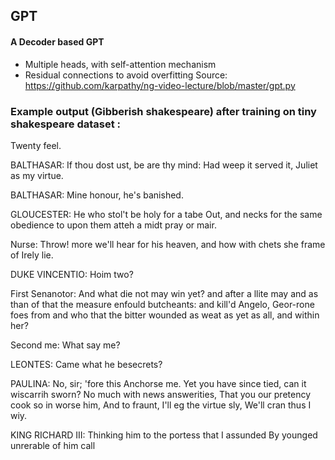 ## GPT
#### A Decoder based GPT
- Multiple heads, with self-attention mechanism
- Residual connections to avoid overfitting
Source: https://github.com/karpathy/ng-video-lecture/blob/master/gpt.py


### Example output (Gibberish shakespeare) after training on tiny shakespeare dataset : 
Twenty feel.

BALTHASAR:
If thou dost ust, be are thy mind:
Had weep it served it, Juliet as my virtue.

BALTHASAR:
Mine honour, he's banished.

GLOUCESTER:
He who stol't be holy for a tabe
Out, and necks for the same obedience
to upon them atteh a midt pray or mair.

Nurse:
Throw! more we'll hear for his heaven,
and how with chets she frame of Irely lie.

DUKE VINCENTIO:
Hoim two?

First Senanotor:
And what die not may win yet? and after
a llite
may and as than of that the measure enfould
butcheants: and kill'd Angelo,
Geor-rone foes from and who that the bitter wounded
as weat as yet as all, and within her?

Second me:
What say me?

LEONTES:
Came what he besecrets?

PAULINA:
No, sir; 'fore this
Anchorse me. Yet you have since tied, can it wiscarrih
sworn? No much with news answerities,
That you our pretency cook so in worse him,
And to fraunt, I'll eg the virtue sly,
We'll cran thus I wiy.

KING RICHARD III:
Thinking him to the portess that I assunded
By younged unrerable of him call
